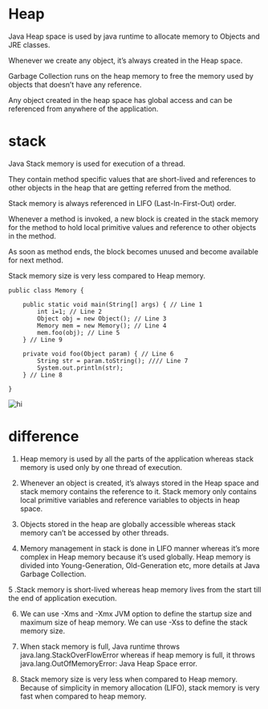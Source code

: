 # Heap

Java Heap space is used by java runtime to allocate memory to Objects and JRE classes. 

Whenever we create any object, it’s always created in the Heap space.

Garbage Collection runs on the heap memory to free the memory used by objects that doesn’t have any reference. 

Any object created in the heap space has global access and can be referenced from anywhere of the application.

# stack

Java Stack memory is used for execution of a thread. 

They contain method specific values that are short-lived and references to other objects in the heap that are getting referred from the method.

Stack memory is always referenced in LIFO (Last-In-First-Out) order. 

Whenever a method is invoked, a new block is created in the stack memory for the method to hold local primitive values and reference to other objects in the method.

As soon as method ends, the block becomes unused and become available for next method.

Stack memory size is very less compared to Heap memory.


```
public class Memory {

	public static void main(String[] args) { // Line 1
		int i=1; // Line 2
		Object obj = new Object(); // Line 3
		Memory mem = new Memory(); // Line 4
		mem.foo(obj); // Line 5
	} // Line 9

	private void foo(Object param) { // Line 6
		String str = param.toString(); //// Line 7
		System.out.println(str);
	} // Line 8

}
```

<img src="https://cdn.journaldev.com/wp-content/uploads/2014/08/Java-Heap-Stack-Memory.png" alt="hi" class="inline"/>

# difference

1. Heap memory is used by all the parts of the application whereas stack memory is used only by one thread of execution.

2. Whenever an object is created, it’s always stored in the Heap space and stack memory contains the reference to it. Stack memory only contains local primitive variables and reference variables to objects in heap space.

3. Objects stored in the heap are globally accessible whereas stack memory can’t be accessed by other threads.

4. Memory management in stack is done in LIFO manner whereas it’s more complex in Heap memory because it’s used globally. Heap memory is divided into Young-Generation, Old-Generation etc, more details at Java Garbage Collection.

5 .Stack memory is short-lived whereas heap memory lives from the start till the end of application execution.

6. We can use -Xms and -Xmx JVM option to define the startup size and maximum size of heap memory. We can use -Xss to define the stack memory size.

7. When stack memory is full, Java runtime throws java.lang.StackOverFlowError whereas if heap memory is full, it throws java.lang.OutOfMemoryError: Java Heap Space error.
8. Stack memory size is very less when compared to Heap memory. Because of simplicity in memory allocation (LIFO), stack memory is very fast when compared to heap memory.
